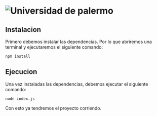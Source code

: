 # ![Universidad de palermo](https://www.palermo.edu/images/header/logo.png)


## Instalacion

Primero debemos instalar las dependencias. Por lo que abriremos una terminal y ejecutaremos el siguiente comando:

```
npm install
```

## Ejecucion

Una vez instaladas las dependencias, debemos ejecutar el siguiente comando:

```
node index.js
```

Con esto ya tendremos el proyecto corriendo.